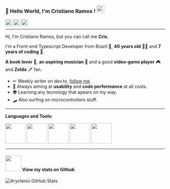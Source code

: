 ### 👋 Hello World, I'm Cristiano Ramos !  <img src="https://github.com/TheDudeThatCode/TheDudeThatCode/blob/master/Assets/Earth.gif" width="24px">

<a target="_blank" href="https://www.linkedin.com/in/csramos/">
  <img align="left" alt="LinkdeIN" width="22px" src="https://cdn.jsdelivr.net/npm/simple-icons@v3/icons/linkedin.svg" />
</a>
<a target="_blank" href="https://api.whatsapp.com/send?phone=5551998866296">
  <img align="left" alt="Whatsapp" width="22px" src="https://cdn.jsdelivr.net/npm/simple-icons@v3/icons/whatsapp.svg" />
</a>
<a target="_blank" href="mailto:csramos.poa@gmail.com">
  <img align="left" alt="Gmail" width="22px" src="https://cdn.jsdelivr.net/npm/simple-icons@v3/icons/gmail.svg" />
</a>

</br>

---- 

Hi, I'm Cristiano Ramos, but you can call me **Cris**. 

I'm a Front-end Typescript Developer from Brazil 💚, **40 years old** 👶🏻 and **7 years of coding** 🧐. 

**A book lover** 📕, **an aspiring musician** 🎸 and a good **video-game player** 🎮 and **Zelda** 🗡 fan. 

* ✏ Weekly writer on dev.to, [follow me](https://dev.to/aryclenio). 
* 💫 Always aiming at **usability** and **code performance** at all costs. 
* 👽 Learning any tecnology that apears on my way.
* 🛹 Also surfing on microcontrollers stuff.

----

**Languages and Tools:**  

<img height="64" src="https://raw.githubusercontent.com/FortAwesome/Font-Awesome/master/svgs/brands/php.svg">
<img height="64" src="https://raw.githubusercontent.com/FortAwesome/Font-Awesome/master/svgs/brands/js.svg">
<img height="64" src="https://raw.githubusercontent.com/FortAwesome/Font-Awesome/master/svgs/brands/php.svg">
<img height="64" src="https://raw.githubusercontent.com/FortAwesome/Font-Awesome/master/svgs/brands/php.svg">
<img height="64" src="https://raw.githubusercontent.com/FortAwesome/Font-Awesome/master/svgs/brands/php.svg">


----

#### <img src="https://media.giphy.com/media/VgCDAzcKvsR6OM0uWg/giphy.gif" width="50"> View my stats on Github 
   
![Aryclenio GitHub Stats](https://github-readme-stats.vercel.app/api?username=csr4mos&show_icons=true)
